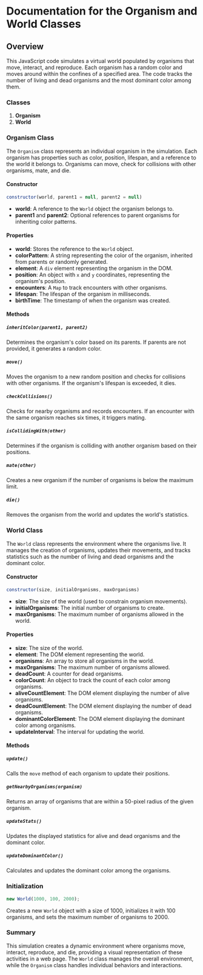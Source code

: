 # Documentation for the Organism and World Classes

## Overview

This JavaScript code simulates a virtual world populated by organisms that move, interact, and reproduce. Each organism has a random color and moves around within the confines of a specified area. The code tracks the number of living and dead organisms and the most dominant color among them.

### Classes

1. **Organism**
2. **World**

### Organism Class

The `Organism` class represents an individual organism in the simulation. Each organism has properties such as color, position, lifespan, and a reference to the world it belongs to. Organisms can move, check for collisions with other organisms, mate, and die.

#### Constructor

```js
constructor(world, parent1 = null, parent2 = null)
```

- **world**: A reference to the `World` object the organism belongs to.
- **parent1** and **parent2**: Optional references to parent organisms for inheriting color patterns.

#### Properties

- **world**: Stores the reference to the `World` object.
- **colorPattern**: A string representing the color of the organism, inherited from parents or randomly generated.
- **element**: A `div` element representing the organism in the DOM.
- **position**: An object with `x` and `y` coordinates, representing the organism's position.
- **encounters**: A `Map` to track encounters with other organisms.
- **lifespan**: The lifespan of the organism in milliseconds.
- **birthTime**: The timestamp of when the organism was created.

#### Methods

##### `inheritColor(parent1, parent2)`

Determines the organism's color based on its parents. If parents are not provided, it generates a random color.

##### `move()`

Moves the organism to a new random position and checks for collisions with other organisms. If the organism's lifespan is exceeded, it dies.

##### `checkCollisions()`

Checks for nearby organisms and records encounters. If an encounter with the same organism reaches six times, it triggers mating.

##### `isCollidingWith(other)`

Determines if the organism is colliding with another organism based on their positions.

##### `mate(other)`

Creates a new organism if the number of organisms is below the maximum limit.

##### `die()`

Removes the organism from the world and updates the world's statistics.

### World Class

The `World` class represents the environment where the organisms live. It manages the creation of organisms, updates their movements, and tracks statistics such as the number of living and dead organisms and the dominant color.

#### Constructor

```js
constructor(size, initialOrganisms, maxOrganisms)
```

- **size**: The size of the world (used to constrain organism movements).
- **initialOrganisms**: The initial number of organisms to create.
- **maxOrganisms**: The maximum number of organisms allowed in the world.

#### Properties

- **size**: The size of the world.
- **element**: The DOM element representing the world.
- **organisms**: An array to store all organisms in the world.
- **maxOrganisms**: The maximum number of organisms allowed.
- **deadCount**: A counter for dead organisms.
- **colorCount**: An object to track the count of each color among organisms.
- **aliveCountElement**: The DOM element displaying the number of alive organisms.
- **deadCountElement**: The DOM element displaying the number of dead organisms.
- **dominantColorElement**: The DOM element displaying the dominant color among organisms.
- **updateInterval**: The interval for updating the world.

#### Methods

##### `update()`

Calls the `move` method of each organism to update their positions.

##### `getNearbyOrganisms(organism)`

Returns an array of organisms that are within a 50-pixel radius of the given organism.

##### `updateStats()`

Updates the displayed statistics for alive and dead organisms and the dominant color.

##### `updateDominantColor()`

Calculates and updates the dominant color among the organisms.

### Initialization

```js
new World(1000, 100, 2000);
```

Creates a new `World` object with a size of 1000, initializes it with 100 organisms, and sets the maximum number of organisms to 2000.

### Summary

This simulation creates a dynamic environment where organisms move, interact, reproduce, and die, providing a visual representation of these activities in a web page. The `World` class manages the overall environment, while the `Organism` class handles individual behaviors and interactions.
